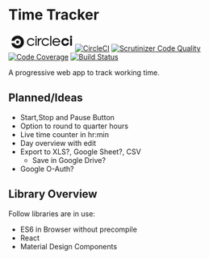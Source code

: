 # Time Tracker

[![CircleCI](./doc/assets/circle-logo-horizontal-black-66x18.svg)![CircleCI](https://circleci.com/gh/enbock/Time-Tracker.svg?style=svg)](https://circleci.com/gh/enbock/Time-Tracker)
[![Scrutinizer Code Quality](https://scrutinizer-ci.com/g/enbock/Time-Tracker/badges/quality-score.png?b=develop)](https://scrutinizer-ci.com/g/enbock/Time-Tracker/?branch=develop)
[![Code Coverage](https://scrutinizer-ci.com/g/enbock/Time-Tracker/badges/coverage.png?b=develop)](https://scrutinizer-ci.com/g/enbock/Time-Tracker/?branch=develop)
[![Build Status](https://scrutinizer-ci.com/g/enbock/Time-Tracker/badges/build.png?b=develop)](https://scrutinizer-ci.com/g/enbock/Time-Tracker/build-status/develop)

A progressive web app to track working time.

## Planned/Ideas
* Start,Stop and Pause Button
* Option to round to quarter hours 
* Live time counter in hr:min
* Day overview with edit
* Export to XLS?, Google Sheet?, CSV
  * Save in Google Drive?
* Google O-Auth?

## Library Overview
Follow libraries are in use:
* ES6 in Browser without precompile 
* React
* Material Design Components
